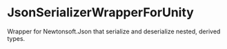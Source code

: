 # JsonSerializerWrapperForUnity
Wrapper for Newtonsoft.Json that serialize and deserialize nested, derived types.
